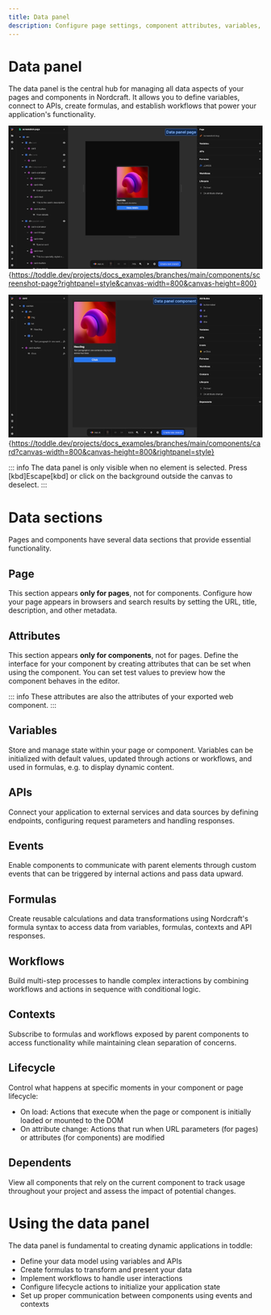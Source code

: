 ```yaml
---
title: Data panel
description: Configure page settings, component attributes, variables, APIs, events and logical connections in Nordcraft's central data panel.
---
```


# Data panel
The data panel is the central hub for managing all data aspects of your pages and components in Nordcraft. It allows you to define variables, connect to APIs, create formulas, and establish workflows that power your application's functionality.

![Data panel page|16/9](data-panel-page.webp){https://toddle.dev/projects/docs_examples/branches/main/components/screenshot-page?rightpanel=style&canvas-width=800&canvas-height=800}

![Data panel component|16/9](data-panel-component.webp){https://toddle.dev/projects/docs_examples/branches/main/components/card?canvas-width=800&canvas-height=800&rightpanel=style}

::: info
The data panel is only visible when no element is selected. Press [kbd]Escape[kbd] or click on the background outside the canvas to deselect.
:::

# Data sections
Pages and components have several data sections that provide essential functionality.

## Page
This section appears **only for pages**, not for components. Configure how your page appears in browsers and search results by setting the URL, title, description, and other metadata.

## Attributes
This section appears **only for components**, not for pages. Define the interface for your component by creating attributes that can be set when using the component. You can set test values to preview how the component behaves in the editor.

::: info
These attributes are also the attributes of your exported web component.
:::

## Variables
Store and manage state within your page or component. Variables can be initialized with default values, updated through actions or workflows, and used in formulas, e.g. to display dynamic content.

## APIs
Connect your application to external services and data sources by defining endpoints, configuring request parameters and handling responses.

## Events
Enable components to communicate with parent elements through custom events that can be triggered by internal actions and pass data upward.

## Formulas
Create reusable calculations and data transformations using Nordcraft's formula syntax to access data from variables, formulas, contexts and API responses.

## Workflows
Build multi-step processes to handle complex interactions by combining workflows and actions in sequence with conditional logic.

## Contexts
Subscribe to formulas and workflows exposed by parent components to access functionality while maintaining clean separation of concerns.

## Lifecycle
Control what happens at specific moments in your component or page lifecycle:
- On load: Actions that execute when the page or component is initially loaded or mounted to the DOM
- On attribute change: Actions that run when URL parameters (for pages) or attributes (for components) are modified

## Dependents
View all components that rely on the current component to track usage throughout your project and assess the impact of potential changes.

# Using the data panel
The data panel is fundamental to creating dynamic applications in toddle:
- Define your data model using variables and APIs
- Create formulas to transform and present your data
- Implement workflows to handle user interactions
- Configure lifecycle actions to initialize your application state
- Set up proper communication between components using events and contexts
